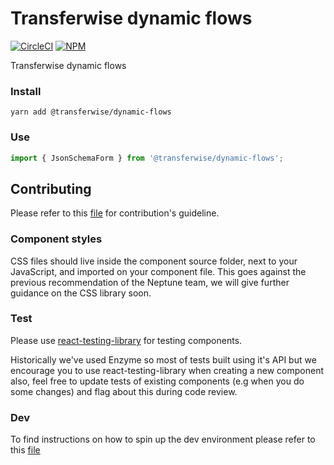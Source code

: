 # Transferwise dynamic flows

[![CircleCI](https://circleci.com/gh/transferwise/neptune-web.svg?style=shield)](https://circleci.com/gh/transferwise/neptune-web) [![NPM](https://badge.fury.io/js/%40transferwise%2Fcomponents.svg)](https://www.npmjs.com/package/@transferwise/dynamic-flows)

Transferwise dynamic flows 

### Install

```
yarn add @transferwise/dynamic-flows
```

### Use

```js
import { JsonSchemaForm } from '@transferwise/dynamic-flows';
```

## Contributing

Please refer to this [file](https://github.com/transferwise/neptune-web/blob/master/README.md) for contribution's guideline.

### Component styles

CSS files should live inside the component source folder, next to your JavaScript, and imported on your component file. This goes against the previous recommendation of the Neptune team, we will give further guidance on the CSS library soon.

### Test

Please use [react-testing-library](https://github.com/testing-library/react-testing-library) for testing components.

Historically we've used Enzyme so most of tests built using it's API but we encourage you to use react-testing-library when creating a new component
also, feel free to update tests of existing components (e.g when you do some changes) and flag about this during code review.

### Dev

To find instructions on how to spin up the dev environment please refer to this [file](https://github.com/transferwise/neptune-web/blob/master/README.md)

